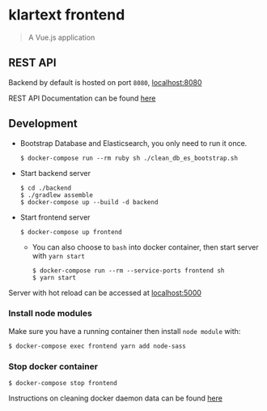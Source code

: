 # klartext frontend
> A Vue.js application

## REST API

Backend by default is hosted on port `8080`, [localhost:8080](http://localhost:8080)

REST API Documentation can be found [here](https://github.com/chuan-su/klartext/blob/master/backend/API.md)

## Development

  * Bootstrap Database and Elasticsearch, you only need to run it once.
    
        $ docker-compose run --rm ruby sh ./clean_db_es_bootstrap.sh
  
  * Start backend server
    
        $ cd ./backend
        $ ./gradlew assemble
        $ docker-compose up --build -d backend

  * Start frontend server

        $ docker-compose up frontend

    * You can also choose to `bash` into docker container, then start server with `yarn start`
    
          $ docker-compose run --rm --service-ports frontend sh
          $ yarn start

Server with hot reload can be accessed at [localhost:5000](http://localhost:5000)

### Install node modules
Make sure you have a running container then install `node module` with:

    $ docker-compose exec frontend yarn add node-sass

### Stop docker container

    $ docker-compose stop frontend
    
Instructions on cleaning docker daemon data can be found [here](https://github.com/chuan-su/klartext/blob/master/README.md#clean-up-docker-daemon-data)
